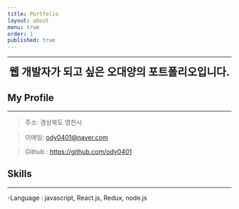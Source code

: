 ```yaml
---
title: Portfolio
layout: about
menu: true
order: 1
published: true
---
```


* * *
<center>
<span style=
"font-size:170%;
font-weight:bold">
웹 개발자가 되고 싶은 오대양의 포트폴리오입니다.
</span>
</center>

## My Profile
---
> 주소: 경상북도 영천시

> 이메일: ody0401@naver.com

> Github : <a href="https://github.com/ody0401">https://github.com/ody0401</a>

## Skills
---
-Language : javascript, React.js, Redux, node.js